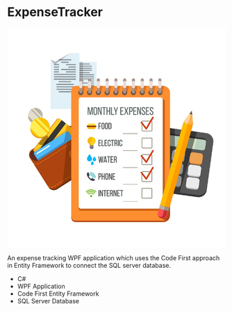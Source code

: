 # ExpenseTracker

![Expense Tracker](https://github.com/RaziyeChamanpara/ExpenseTracker/blob/master/ExpenseTracker/Images/MainImage5.jpg)

An expense tracking WPF application which uses the Code First approach in Entity Framework to connect the SQL server database.
-	C#
-	WPF Application
-	Code First Entity Framework
-	SQL Server Database
